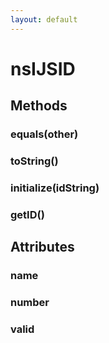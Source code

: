 ```yaml
---
layout: default
---
```


# nsIJSID #

## Methods ##

### equals(other) ###

### toString() ###

### initialize(idString) ###

### getID() ###

## Attributes ##

### name ###

### number ###

### valid ###

